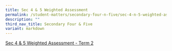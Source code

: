 ```yaml
---
title: Sec 4 & 5 Weighted Assessment
permalink: /student-matters/secondary-four-n-five/sec-4-n-5-weighted-assessment/
description: ""
third_nav_title: Secondary Four & Five
variant: markdown
---
```

[Sec 4 & 5 Weighted Assessment - Term 2](https://for.edu.sg/2024-nss-t2wa-s45)